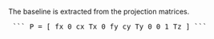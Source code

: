 The baseline is extracted from the projection matrices. 

<pre> ``` P = [ fx 0 cx Tx 0 fy cy Ty 0 0 1 Tz ] ``` </pre>